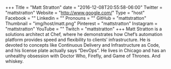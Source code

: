 +++
Title = "Matt Stratton"
date = "2016-12-08T20:55:58-06:00"
Twitter = "mattstratton"
Website = "http://www.google.com/"
Type = "host"
Facebook = ""
Linkedin = ""
Pronouns = ""
GitHub = "mattstratton"
Thumbnail = "img/host/matt.png"
Pinterest = "mattstratton"
Instagram = "mattstratton"
YouTube = ""
Twitch = "mattstratton"
+++
Matt Stratton is a solutions architect at Chef, where he demonstrates how Chef’s automation platform provides speed and flexibility to clients’ infrastructure. He is devoted to concepts like Continuous Delivery and Infrastructure as Code, and his license plate actually says “DevOps”. He lives in Chicago and has an unhealthy obsession with Doctor Who, Firefly, and Game of Thrones. And whiskey.
